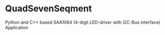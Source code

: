 # QuadSevenSeqment
Python and C++ based SAA1064 (4-digit LED-driver with I2C-Bus interface) Application
